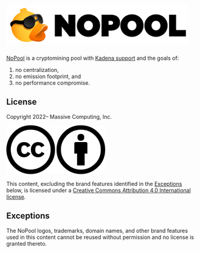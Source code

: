 # ![NoPool](doc/nopool.png)

[NoPool](https://nopool.com/) is a cryptomining pool with
[Kadena support](https://github.com/kadena-io) and the goals of:

1. no centralization,
2. no emission footprint, and
3. no performance compromise.

## License

Copyright 2022– Massive Computing, Inc.

![Creative Commons](doc/cc.svg) ![Attribution](doc/by.svg)

This content, excluding the brand features identified in the [Exceptions](#exceptions) below, is
licensed under a
[Creative Commons Attribution 4.0 International license](https://creativecommons.org/licenses/by/4.0/).

## Exceptions

The NoPool logos, trademarks, domain names, and other brand features used in this content cannot be
reused without permission and no license is granted thereto.
